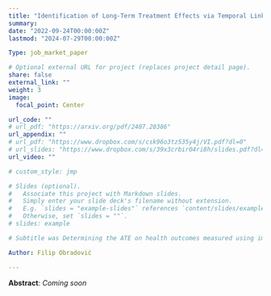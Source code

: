 ```yaml
---
title: "Identification of Long-Term Treatment Effects via Temporal Links, Observational and Experimental Data"
summary:
date: "2022-09-24T00:00:00Z"
lastmod: "2024-07-29T00:00:00Z"

Type: job_market_paper

# Optional external URL for project (replaces project detail page).
share: false
external_link: ""
weight: 3
image:
  focal_point: Center

url_code: ""
# url_pdf: "https://arxiv.org/pdf/2407.20386"
url_appendix: ""
# url_pdf: "https://www.dropbox.com/s/csk96o3tz535y4j/VI.pdf?dl=0"
# url_slides: "https://www.dropbox.com/s/39x3crbir04ri8h/slides.pdf?dl=0"
url_video: ""

# custom_style: jmp

# Slides (optional).
#   Associate this project with Markdown slides.
#   Simply enter your slide deck's filename without extension.
#   E.g. `slides = "example-slides"` references `content/slides/example-slides.md`.
#   Otherwise, set `slides = ""`.
# slides: example

# Subtitle was Determining the ATE on health outcomes measured using imperfect diagnostic tests in randomized controlled trials.

Author: Filip Obradović

---
```


**Abstract**: *Coming soon*

